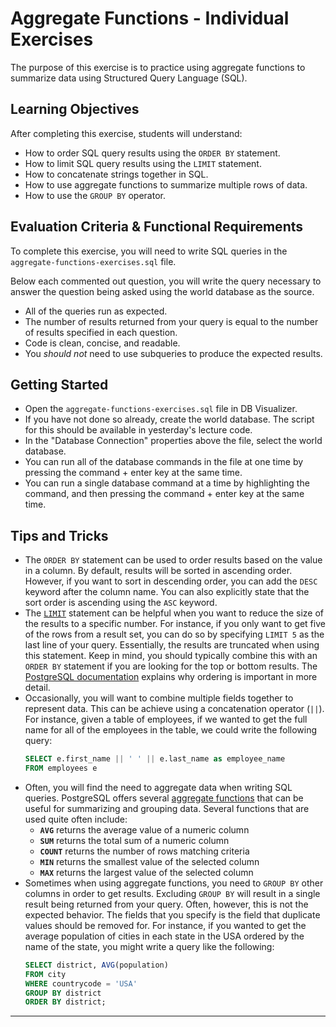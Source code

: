 # Aggregate Functions - Individual Exercises

The purpose of this exercise is to practice using aggregate functions to summarize data using Structured Query Language (SQL).

## Learning Objectives

After completing this exercise, students will understand:

* How to order SQL query results using the `ORDER BY` statement.
* How to limit SQL query results using the `LIMIT` statement.
* How to concatenate strings together in SQL.
* How to use aggregate functions to summarize multiple rows of data.
* How to use the `GROUP BY` operator.

## Evaluation Criteria & Functional Requirements

To complete this exercise, you will need to write SQL queries in the `aggregate-functions-exercises.sql` file.

Below each commented out question, you will write the query necessary to answer the question being asked using the world database as the source.

* All of the queries run as expected.
* The number of results returned from your query is equal to the number of results specified in each question.
* Code is clean, concise, and readable.
* You _should not_ need to use subqueries to produce the expected results.

## Getting Started

* Open the `aggregate-functions-exercises.sql` file in DB Visualizer.
* If you have not done so already, create the world database. The script for this should be available in yesterday's lecture code.
* In the "Database Connection" properties above the file, select the world database.
* You can run all of the database commands in the file at one time by pressing the command + enter key at the same time.
* You can run a single database command at a time by highlighting the command, and then pressing the command + enter key at the same time.

## Tips and Tricks

* The `ORDER BY` statement can be used to order results based on the value in a column. By default, results will be sorted in ascending order. However, if you want to sort in descending order, you can add the `DESC` keyword after the column name. You can also explicitly state that the sort order is ascending using the `ASC` keyword.
* The [`LIMIT`][postgres-limit] statement can be helpful when you want to reduce the size of the results to a specific number. For instance, if you only want to get five of the rows from a result set, you can do so by specifying `LIMIT 5` as the last line of your query. Essentially, the results are truncated when using this statement. Keep in mind, you should typically combine this with an `ORDER BY` statement if you are looking for the top or bottom results. The [PostgreSQL documentation][postgres-limit] explains why ordering is important in more detail.
* Occasionally, you will want to combine multiple fields together to represent data. This can be achieve using a concatenation operator (`||`). For instance, given a table of employees, if we wanted to get the full name for all of the employees in the table, we could write the following query:
    ```sql
    SELECT e.first_name || ' ' || e.last_name as employee_name
    FROM employees e
    ```
* Often, you will find the need to aggregate data when writing SQL queries. PostgreSQL offers several [aggregate functions][postgres-aggregate-functions] that can be useful for summarizing and grouping data. Several functions that are used quite often include:
    - **`AVG`** returns the average value of a numeric column
    - **`SUM`**  returns the total sum of a numeric column
    - **`COUNT`** returns the number of rows matching criteria
    - **`MIN`** returns the smallest value of the selected column
    - **`MAX`** returns the largest value of the selected column
* Sometimes when using aggregate functions, you need to `GROUP BY` other columns in order to get results. Excluding `GROUP BY` will result in a single result being returned from your query. Often, however, this is not the expected behavior. The fields that you specify is the field that duplicate values should be removed for. For instance, if you wanted to get the average population of cities in each state in the USA ordered by the name of the state, you might write a query like the following:
    ```sql
    SELECT district, AVG(population)
    FROM city
    WHERE countrycode = 'USA'
    GROUP BY district
    ORDER BY district;
    ```

---

[postgres-aggregate-functions]: https://www.postgresql.org/docs/9.6/functions-aggregate.html
[postgres-limit]: https://www.postgresql.org/docs/9.6/queries-limit.html
